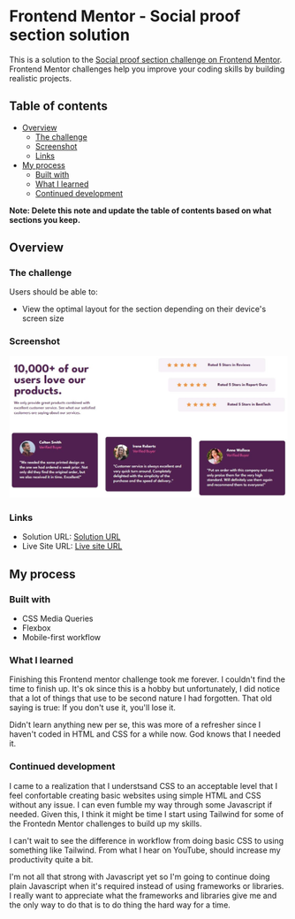 # Frontend Mentor - Social proof section solution

This is a solution to the [Social proof section challenge on Frontend Mentor](https://www.frontendmentor.io/challenges/social-proof-section-6e0qTv_bA). Frontend Mentor challenges help you improve your coding skills by building realistic projects. 

## Table of contents

- [Overview](#overview)
  - [The challenge](#the-challenge)
  - [Screenshot](#screenshot)
  - [Links](#links)
- [My process](#my-process)
  - [Built with](#built-with)
  - [What I learned](#what-i-learned)
  - [Continued development](#continued-development)


**Note: Delete this note and update the table of contents based on what sections you keep.**

## Overview

### The challenge

Users should be able to:

- View the optimal layout for the section depending on their device's screen size

### Screenshot

![desktop](/desktop.JPG)

### Links

- Solution URL: [Solution URL](https://github.com/UnknownBuilder/FEmentor_social-proof/)
- Live Site URL: [Live site URL](https://unknownbuilder.github.io/FEmentor_social-proof/)

## My process

### Built with

- CSS Media Queries
- Flexbox
- Mobile-first workflow

### What I learned

Finishing this Frontend mentor challenge took me forever. I couldn't find the time to finish up. It's ok since this is a hobby but unfortunately, I did notice that a lot of things that use to be second nature I had forgotten. That old saying is true: If you don't use it, you'll lose it. 

Didn't learn anything new per se, this was more of a refresher since I haven't coded in HTML and CSS for a while now. God knows that I needed it. 

### Continued development

I came to a realization that I understsand CSS to an acceptable level that I feel confortable creating basic websites using simple HTML and CSS without any issue. I can even fumble my way through some Javascript if needed. Given this, I think it might be time I start using Tailwind for some of the Frontedn Mentor challenges to build up my skills. 

I can't wait to see the difference in workflow from doing basic CSS to using something like Tailwind. From what I hear on YouTube, should increase my productivity quite a bit. 

I'm not all that strong with Javascript yet so I'm going to continue doing plain Javascript when it's required instead of using frameworks or libraries. I really want to appreciate what the frameworks and libraries give me and the only way to do that is to do thing the hard way for a time. 
